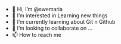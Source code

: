 - 👋 Hi, I’m @swemaria
- 👀 I’m interested in Learning new things
- 🌱 I’m currently learning about Git n Github
- 💞️ I’m looking to collaborate on ...
- 📫 How to reach me 

<!---
swemaria/swemaria is a ✨ special ✨ repository because its `README.md` (this file) appears on your GitHub profile.
You can click the Preview link to take a look at your changes.
--->
